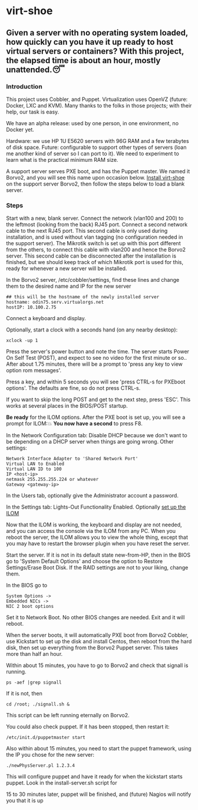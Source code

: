 # virt-shoe

## Given a server with no operating system loaded, how quickly can you have it up ready to host virtual servers or containers? With this project, the elapsed time is about an hour, mostly unattended.:sleeping:

### Introduction
This project uses Cobbler, and Puppet. Virtualization uses OpenVZ (future: Docker, LXC and KVM). Many thanks to the folks in those projects; with their help, our task is easy.

We have an alpha release: used by one person, in one environment, no Docker yet.  

Hardware: we use HP 1U E5620 servers with 96G RAM and a few terabytes of disk space. Future: configurable to support other types of servers (loan me another kind of server so I can port to it). We need to experiment to learn what is the practical minimum RAM size.

A support server serves PXE boot, and has the Puppet master. We named it Borvo2, and you will see this name upon occasion below. [Install virt-shoe](https://github.com/rleir/virt-shoe/blob/master/Installation.md) 
on the support server Borvo2, then follow the steps below to load a blank server.

### Steps

Start with a new, blank server. Connect the network (vlan100 and 200) to the leftmost (looking from the back) RJ45 port. Connect a second network cable to the next RJ45 port. This second cable is only used during installation, and is used without vlan tagging (no configuration needed in the support server). The Mikrotik switch is set up with this port different from the others, to connect this cable with vlan200 and hence the Borvo2 server. This second cable can be disconnected after the installation is finished, but we should keep track of which Mikrotik port is used for this, ready for whenever a new server will be installed.

In the Borvo2 server, /etc/cobbler/settings, find these lines and change them to the desired name and IP for the new server
```
## this will be the hostname of the newly installed server
hostname: odin75.serv.virtualorgs.net
hostIP: 10.100.2.75
```

Connect a keyboard and display. 

Optionally, start a clock with a seconds hand (on any nearby desktop): 
```
xclock -up 1
```
Press the server's power button and note the time. The server starts Power On Self Test (POST), and expect to see no video for the first minute or so.. After about 1.75 minutes, there will be a prompt to 'press any key to view option rom messages'.

Press a key, and within 5 seconds you will see 'press CTRL-s for PXEboot options'. The defaults are fine, so do not press CTRL-s. 

If you want to skip the long POST and get to the next step, press 'ESC'. This works at several places in the BIOS/POST startup. 

**Be ready** for the ILOM options. After the PXE boot is set up, you will see a prompt for ILOM::boom: **You now have a second** to press F8.

In the Network Configuration tab: Disable DHCP because we don't want to be depending on a DHCP server when things are going wrong. Other settings: 
```
Network Interface Adapter to 'Shared Network Port'
Virtual LAN to Enabled
Virtual LAN ID to 100
IP <host-ip>
netmask 255.255.255.224 or whatever
Gateway <gateway-ip>
```
In the Users tab, optionally give the Administrator account a password. 

In the Settings tab: Lights-Out Functionality Enabled. Optionally [set up the ILOM](https://github.com/rleir/virt-shoe/blob/master/ILOM.md)

Now that the ILOM is working, the keyboard and display are not needed, and you can access the console via the ILOM from any PC. When you reboot the server, the ILOM allows you to view the whole thing, except that you may have to restart the browser plugin when you have reset the server.

Start the server. If it is not in its default state new-from-HP, then in the BIOS go to 'System Default Options' and choose the option to Restore Settings/Erase Boot Disk. If the RAID settings are not to your liking, change them.

In the BIOS go to
```
System Options -> 
Embedded NICs -> 
NIC 2 boot options
```
Set it to Network Boot. No other BIOS changes are needed. Exit and it will reboot. 

When the server boots, it will automatically PXE boot from Borvo2 Cobbler, use Kickstart to set up the disk and install Centos, then reboot from the hard disk, then set up everything from the Borvo2 Puppet server. This takes more than half an hour. 

Within about 15 minutes, you have to go to Borvo2 and check that signall is running. 
```
ps -aef |grep signall
```
If it is not, then
```
cd /root; ./signall.sh &
```
This script can be left running eternally on Borvo2.

You could also check puppet. If it has been stopped, then restart it:
```
/etc/init.d/puppetmaster start
```
Also within about 15 minutes, you need to start the puppet framework, using the IP you chose for the new server: 
```
./newPhysServer.pl 1.2.3.4
``` 
This will configure puppet and have it ready for when the kickstart starts puppet. 
Look in the install-server.sh script for 

15 to 30 minutes later, puppet will be finished, and (future) Nagios will notify you that it is up 





